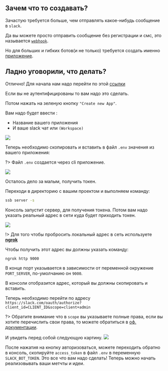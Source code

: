 ## Зачем что то создавать?
Зачастую требуется больше, чем отправлять какое-нибудь сообщение в `slack`.

Да вы можете просто отправить сообщение без регистрации и смс, это называется [`webhook`](https://api.slack.com/incoming-webhooks).

Но для больших и гибких ботов(и не только) требуется создать именно [приложение](https://api.slack.com/slack-apps).

## Ладно уговорили, что делать?

Отлично! Для начала нам надо перейти по этой [ссылки](https://api.slack.com/apps)

Если вы не аутентифицированы то вам надо это сделать.

Потом нажать на зеленую кнопку `"Create new App"`.

Вам надо будет ввести :
- Название вашего приложения
- И ваше slack чат или `(Workspace)`
<img src="/images/createapp1.jpg">

Теперь необходимо скопировать и вставить в файл `.env` значения из вашего приложения:

?> Файл `.env` создается через cli приложение.

<img src="/images/createapp2.jpg">

Осталось дело за малым, получить токен.

Переходи в директорию с вашим проектом и выполняем команду:
```bash
ssb server -s
```
Консоль запустит сервер, для получения токена.
Потом вам надо указать реальный адрес в сети куда будет приходить токен.

<img src="/images/redirect.jpg">

!> Для того чтобы пробросить локальный адрес в сеть используете **[ngrok](https://ngrok.com/)**

Чтобы получить этот адрес вы должны указать команду:
```bash
ngrok http 9000
```
В конце порт указывается в зависимости от переменной окружение `PORT_SERVER`, по-умолчанию он `9000`.

В консоли отобразится адрес, который вы должны скопировать и вставить.

Теперь необходимо перейти по адресу `https://slack.com/oauth/authorize?client_id=CLIENT_ID&scope=client+admin`

?> Обратите внимание что в `scope` вы указываете полные права, если вы хотите перечислить свои права, то можете обратиться в [оф. документации](https://api.slack.com/docs/oauth).

И увидеть перед собой следующую картину.
<img src="/images/authorize.jpg">

После нажатия на кнопку авторизоваться, можете переходить обратно в консоль, скопируйте `access_token` в файл `.env` в переменную `SLACK_BOT_TOKEN`.
Это все что вам надо сделать!
Теперь можно начать реализовывать ваши метчты и идеи.